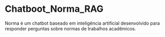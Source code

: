 # Chatboot_Norma_RAG
Norma é um chatbot baseado em inteligência artificial desenvolvido para responder perguntas sobre normas de trabalhos acadêmicos.
